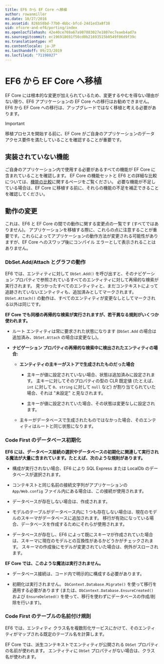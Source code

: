```yaml
---
title: EF6 から EF Core へ移植
author: rowanmiller
ms.date: 10/27/2016
ms.assetid: 826b58bd-77b0-4bbc-bfcd-24d1ed3a8f38
uid: efcore-and-ef6/porting/index
ms.openlocfilehash: 42e40ce769a67a987883027e1807ec7eaeb4ad7a
ms.sourcegitcommit: ec196918691f50cd0b21693515b0549f06d9f39c
ms.translationtype: HT
ms.contentlocale: ja-JP
ms.lasthandoff: 09/23/2019
ms.locfileid: "71198027"
---
```

# <a name="porting-from-ef6-to-ef-core"></a>EF6 から EF Core へ移植

EF Core には根本的な変更が加えられているため、変更するやむを得ない理由がない限り、EF6 アプリケーションの EF Core への移行はお勧めできません。
EF6 から EF Core への移行は、アップグレードではなく移植と考える必要があります。

> [!IMPORTANT]
> 移植プロセスを開始する前に、EF Core がご自身のアプリケーションのデータ アクセス要件を満たしていることを確認することが重要です。

## <a name="missing-features"></a>実装されていない機能

ご自身のアプリケーション内で使用する必要があるすべての機能が EF Core に含まれていることを確認します。 EF Core の機能セットと EF6 との詳細な比較については、[機能の比較](xref:efcore-and-ef6/index)に関するページをご覧ください。 必要な機能が不足している場合は、EF Core に移植する前に、それらの機能の不足を補正できることを確認してください。

## <a name="behavior-changes"></a>動作の変更

これは、EF6 と EF Core の間での動作に関する変更点の一覧です (すべてではありません)。 アプリケーションを移植する際に、これらの点に注意することが重要です。これらによってアプリケーションの動作方法が変更される可能性がありますが、EF Core へのスワップ後にコンパイル エラーとして表示されることはありません。

### <a name="dbsetaddattach-and-graph-behavior"></a>DbSet.Add/Attach とグラフの動作

EF6 では、エンティティに対して `DbSet.Add()` を呼び出すと、そのナビゲーション プロパティで参照されているすべてのエンティティに対して再帰的な検索が実行されます。 見つかったすべてのエンティティと、まだコンテキストによって追跡されていないエンティティも、追加済みとしてマークされます。 `DbSet.Attach()` の動作は、すべてのエンティティが変更なしとしてマークされる以外は同じです。

**EF Core でも同様の再帰的な検索が実行されますが、若干異なる規則がいくつか使われます。**

*  ルート エンティティは常に要求された状態になります (`DbSet.Add` の場合は追加済み、`DbSet.Attach` の場合は変更なし)。

*  **ナビゲーション プロパティの再帰的な検索中に検出されたエンティティの場合:**

    *  **エンティティの主キーがストアで生成されたものだった場合**

        * 主キーが値に設定されていない場合、状態は追加済みに設定されます。 主キーに対してそのプロパティの型の CLR 既定値 (たとえば、`int` に対して `0`、`string` に対して `null` など) が割り当てられていた場合、それは "未設定" と見なされます。

        * 主キーが値に設定されていた場合、その状態は変更なしに設定されます。

    *  主キーがデータベースで生成されたものではなかった場合、そのエンティティはルートと同じ状態になります。

### <a name="code-first-database-initialization"></a>Code First のデータベース初期化

**EF6 には、データベース接続の選択やデータベースの初期化に関連して実行される魔法が大量に含まれています。たとえば、次のような規則があります。**

* 構成が実行されない場合、EF6 により SQL Express または LocalDb のデータベースが選択されます。

* コンテキストと同じ名前の接続文字列がアプリケーションの `App/Web.config` ファイル内にある場合は、この接続が使用されます。

* データベースが存在しない場合は、作成されます。

* モデルのテーブルがデータベース内に 1 つも存在しない場合は、現在のモデルのスキーマがデータベースに追加されます。 移行が有効になっている場合、データベースを作成するためにそれらが使用されます。

* データベースが存在し、EF6 によって既にスキーマが作成されていた場合は、スキーマに現在のモデルとの互換性があるかどうかがチェックされます。 スキーマの作成後にモデルが変更されていた場合は、例外がスローされます。

**EF Core では、このような魔法は実行されません。**

* データベース接続は、コード内で明示的に構成する必要があります。

* 初期化は実行されません。 `DbContext.Database.Migrate()` を使って移行を適用する必要があります (または、`DbContext.Database.EnsureCreated()` および `EnsureDeleted()` を使って、移行を使わずにデータベースの作成/削除を行います)。

### <a name="code-first-table-naming-convention"></a>Code First のテーブルの名前付け規則

EF6 では、エンティティ クラス名を複数形化サービスにかけて、そのエンティティがマップされる既定のテーブル名を計算します。

EF Core では、派生コンテキストでエンティティが公開される `DbSet` プロパティの名前が使われます。 エンティティに `DbSet` プロパティがない場合は、クラス名が使われます。
